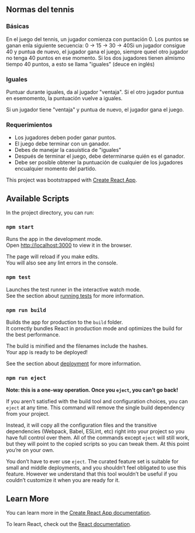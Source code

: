 ## Normas del tennis

### Básicas

En el juego del tennis, un jugador comienza con puntación 0. Los puntos se ganan enla siguiente secuencia: 0 -> 15 -> 30 -> 40Si un jugador consigue 40 y puntua de nuevo, el jugador gana el juego, siempre queel otro jugador no tenga 40 puntos en ese momento. Si los dos jugadores tienen almismo tiempo 40 puntos, a esto se llama "iguales" (deuce en inglés)

### Iguales

Puntuar durante iguales, da al jugador "ventaja". Si el otro jugador puntua en esemomento, la puntuación vuelve a iguales.

Si un jugador tiene "ventaja" y puntua de nuevo, el jugador gana el juego.

### Requerimientos
- Los jugadores deben poder ganar puntos.
- El juego debe terminar con un ganador.
- Debes de manejar la casuística de "iguales"
- Después de terminar el juego, debe determinarse quién es el ganador.
- Debe ser posible obtener la puntuación de cualquier de los jugadores encualquier momento del partido.



This project was bootstrapped with [Create React App](https://github.com/facebook/create-react-app).

## Available Scripts

In the project directory, you can run:

### `npm start`

Runs the app in the development mode.<br />
Open [http://localhost:3000](http://localhost:3000) to view it in the browser.

The page will reload if you make edits.<br />
You will also see any lint errors in the console.

### `npm test`

Launches the test runner in the interactive watch mode.<br />
See the section about [running tests](https://facebook.github.io/create-react-app/docs/running-tests) for more information.

### `npm run build`

Builds the app for production to the `build` folder.<br />
It correctly bundles React in production mode and optimizes the build for the best performance.

The build is minified and the filenames include the hashes.<br />
Your app is ready to be deployed!

See the section about [deployment](https://facebook.github.io/create-react-app/docs/deployment) for more information.

### `npm run eject`

**Note: this is a one-way operation. Once you `eject`, you can’t go back!**

If you aren’t satisfied with the build tool and configuration choices, you can `eject` at any time. This command will remove the single build dependency from your project.

Instead, it will copy all the configuration files and the transitive dependencies (Webpack, Babel, ESLint, etc) right into your project so you have full control over them. All of the commands except `eject` will still work, but they will point to the copied scripts so you can tweak them. At this point you’re on your own.

You don’t have to ever use `eject`. The curated feature set is suitable for small and middle deployments, and you shouldn’t feel obligated to use this feature. However we understand that this tool wouldn’t be useful if you couldn’t customize it when you are ready for it.

## Learn More

You can learn more in the [Create React App documentation](https://facebook.github.io/create-react-app/docs/getting-started).

To learn React, check out the [React documentation](https://reactjs.org/).
